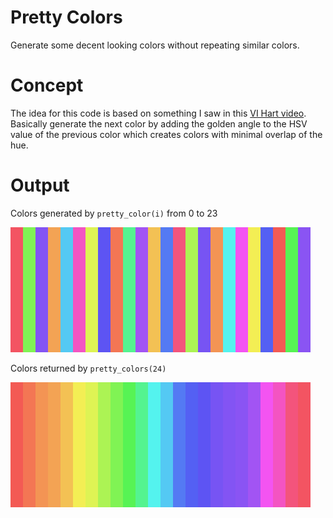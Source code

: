 # Pretty Colors
Generate some decent looking colors without repeating similar colors.

# Concept
  The idea for this code is based on something I saw in this [VI Hart video](https://www.youtube.com/watch?v=lOIP_Z_-0Hs).
Basically generate the next color by adding the golden angle to the HSV value of the previous color
which creates colors with minimal overlap of the hue.

# Output
Colors generated by `pretty_color(i)` from 0 to 23

![colors in order generated](example.png)

Colors returned by `pretty_colors(24)`

![colors sorted](example_sorted.png)
